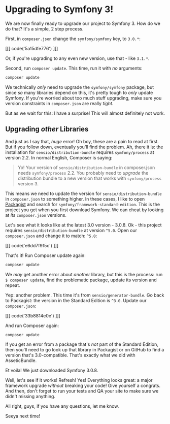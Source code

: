 # Upgrading to Symfony 3!

We are now finally ready to upgrade our project to Symfony 3. How do we do that?
It's a simple, 2 step process.

First, in `composer.json` change the `symfony/symfony` key, to `3.0.*`:

[[[ code('5a15dfe776') ]]]

Or, if you're upgrading to any even new version, use that - like `3.1.*`.

Second, run `composer update`. This time, run it with *no* arguments:

```bash
composer update
```

We technically *only* need to upgrade the `symfony/symfony` package, but since
*so* many libraries depend on this, it's pretty tough to *only* update Symfony.
If you're worried about too much stuff upgrading, make sure you version constraints
in `composer.json` are really *tight*.

But as we wait for this: I have a surprise! This will almost definitely not work.

## Upgrading *other* Libraries

And just as I say that, *huge* error! Oh boy, these are a pain to read at first.
But if you follow down, eventually you'll find the problem. Ah, there it is: the
installation for `sensio/distribution-bundle` requires `symfony/process` at version
2.2. In normal English, Composer is saying:

> Yo! Your version of `sensio/distribution-bundle` in composer.json needs
  `symfony/process` 2.2. You probably need to *upgrade* the distribution bundle to
  a new version that works with `symfony/process` version 3.

This means we need to update the version for `sensio/distribution-bundle` in `composer.json`
to something higher. In these cases, I like to open [Packagist][packagist]
and search for `symfony/framework-standard-edition`. This is the project you get
when you first download Symfony. We can cheat by looking at *its* `composer.json`
versions.

Let's see what it looks like at the latest 3.0 version - 3.0.8. Ok - this project
requires `sensio/distribution-bundle` at version `^5.0`. Open our `composer.json`
and change it to match: `^5.0`:

[[[ code('e6dd7f9f5c') ]]]

That's it! Run Composer update again:

```bash
composer update
```

We *may* get another error about *another* library, but this is the process: run
`$ composer update`, find the problematic package, update its version and repeat.

Yep: another problem. This time it's from `sensio/generator-bundle`. Go back to
Packagist: the version in the Standard Edition is `^3.0`. Update our `composer.json`:

[[[ code('33b8814e0e') ]]]

And run Composer again:

```bash
composer update
```

If you get an error from a package that's *not* part of the Standard Edition, 
then you'll need to go look up that library in Packagist or on GitHub to find
a version that's 3.0-compatible. That's exactly what we did with AsseticBundle.

Et voila! We just downloaded Symfony 3.0.8.

Well, let's see if it works! Refresh! Yes! Everything looks great: a major framework
upgrade *without* breaking your code! Give yourself a congrats. And then, don't forget
to run your tests and QA your site to make sure we didn't missing anything.

All right, guys, if you have any questions, let me know.

Seeya next time!


[packagist]: https://packagist.org
